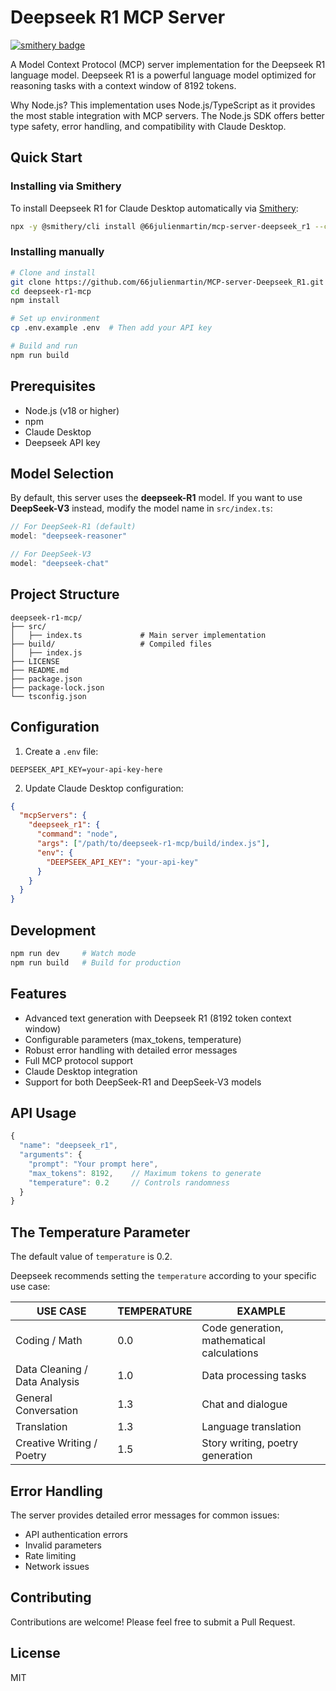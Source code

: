 # Deepseek R1 MCP Server
[![smithery badge](https://smithery.ai/badge/@66julienmartin/mcp-server-deepseek_r1)](https://smithery.ai/server/@66julienmartin/mcp-server-deepseek_r1)

A Model Context Protocol (MCP) server implementation for the Deepseek R1 language model. Deepseek R1 is a powerful language model optimized for reasoning tasks with a context window of 8192 tokens.

Why Node.js?
This implementation uses Node.js/TypeScript as it provides the most stable integration with MCP servers. The Node.js SDK offers better type safety, error handling, and compatibility with Claude Desktop.

## Quick Start

### Installing via Smithery

To install Deepseek R1 for Claude Desktop automatically via [Smithery](https://smithery.ai/server/@66julienmartin/mcp-server-deepseek_r1):

```bash
npx -y @smithery/cli install @66julienmartin/mcp-server-deepseek_r1 --client claude
```

### Installing manually
```bash
# Clone and install
git clone https://github.com/66julienmartin/MCP-server-Deepseek_R1.git
cd deepseek-r1-mcp
npm install

# Set up environment
cp .env.example .env  # Then add your API key

# Build and run
npm run build
```

## Prerequisites

- Node.js (v18 or higher)
- npm
- Claude Desktop
- Deepseek API key

## Model Selection

By default, this server uses the **deepseek-R1** model. If you want to use **DeepSeek-V3** instead, modify the model name in `src/index.ts`:

```typescript
// For DeepSeek-R1 (default)
model: "deepseek-reasoner"

// For DeepSeek-V3
model: "deepseek-chat"
```

## Project Structure

```
deepseek-r1-mcp/
├── src/
│   ├── index.ts             # Main server implementation
├── build/                   # Compiled files
│   ├── index.js
├── LICENSE
├── README.md
├── package.json
├── package-lock.json
└── tsconfig.json
```

## Configuration

1. Create a `.env` file:
```
DEEPSEEK_API_KEY=your-api-key-here
```

2. Update Claude Desktop configuration:
```json
{
  "mcpServers": {
    "deepseek_r1": {
      "command": "node",
      "args": ["/path/to/deepseek-r1-mcp/build/index.js"],
      "env": {
        "DEEPSEEK_API_KEY": "your-api-key"
      }
    }
  }
}
```

## Development

```bash
npm run dev     # Watch mode
npm run build   # Build for production
```

## Features

- Advanced text generation with Deepseek R1 (8192 token context window)
- Configurable parameters (max_tokens, temperature)
- Robust error handling with detailed error messages
- Full MCP protocol support
- Claude Desktop integration
- Support for both DeepSeek-R1 and DeepSeek-V3 models

## API Usage

```typescript
{
  "name": "deepseek_r1",
  "arguments": {
    "prompt": "Your prompt here",
    "max_tokens": 8192,    // Maximum tokens to generate
    "temperature": 0.2     // Controls randomness
  }
}
```

## The Temperature Parameter

The default value of `temperature` is 0.2.

Deepseek recommends setting the `temperature` according to your specific use case:

| USE CASE | TEMPERATURE | EXAMPLE |
|----------|-------------|---------|
| Coding / Math | 0.0 | Code generation, mathematical calculations |
| Data Cleaning / Data Analysis | 1.0 | Data processing tasks |
| General Conversation | 1.3 | Chat and dialogue |
| Translation | 1.3 | Language translation |
| Creative Writing / Poetry | 1.5 | Story writing, poetry generation |

## Error Handling

The server provides detailed error messages for common issues:
- API authentication errors
- Invalid parameters
- Rate limiting
- Network issues

## Contributing

Contributions are welcome! Please feel free to submit a Pull Request.

## License

MIT
